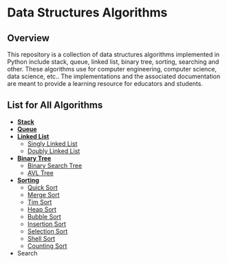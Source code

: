 # Data Structures Algorithms
## Overview
This repository is a collection of data structures algorithms implemented in Python include stack, queue, linked list, binary tree, sorting, searching and other. These algorithms use for computer engineering, computer science, data science, etc.. The implementations and the associated documentation are meant to provide a learning resource for educators and students.

## List for All Algorithms
+ <b><a href="https://github.com/Bourbxn/data-structures-algorithms/tree/main/stack">Stack</a></b>
+ <b><a href="https://github.com/Bourbxn/data-structures-algorithms/tree/main/queue">Queue</a></b>
+ <b><a href="https://github.com/Bourbxn/data-structures-algorithms/tree/main/linked-list">Linked List</a></b>
  - <a href="https://github.com/Bourbxn/data-structures-algorithms/tree/main/linked-list/singly_linked_list">Singly Linked List</a>
  - <a href="https://github.com/Bourbxn/data-structures-algorithms/tree/main/linked-list/doubly_linked_list">Doubly Linked List</a>
+ <b><a href="https://github.com/Bourbxn/data-structures-algorithms/tree/main/binary-tree">Binary Tree</a></b>
  - <a href="https://github.com/Bourbxn/data-structures-algorithms/tree/main/binary-tree/binary_search_tree">Binary Search Tree</a>
  - <a href="https://github.com/Bourbxn/data-structures-algorithms/tree/main/binary-tree/avl_tree">AVL Tree</a>
+ <b><a href="https://github.com/Bourbxn/data-structures-algorithms/tree/main/sorting">Sorting</a></b>
  - <a href="https://github.com/Bourbxn/data-structures-algorithms/blob/main/sorting/quick_sort.py">Quick Sort</a>
  - <a href="https://github.com/Bourbxn/data-structures-algorithms/blob/main/sorting/merge_sort.py">Merge Sort</a>
  - <a href="https://github.com/Bourbxn/data-structures-algorithms/blob/main/sorting/tim_sort.py">Tim Sort</a>
  - <a href="https://github.com/Bourbxn/data-structures-algorithms/blob/main/sorting/heap_sort.py">Heap Sort</a>
  - <a href="https://github.com/Bourbxn/data-structures-algorithms/blob/main/sorting/bubble_sort.py">Bubble Sort</a>
  - <a href="https://github.com/Bourbxn/data-structures-algorithms/blob/main/sorting/insertion_sort.py">Insertion Sort</a>
  - <a href="https://github.com/Bourbxn/data-structures-algorithms/blob/main/sorting/selection_sort.py">Selection Sort</a>
  - <a href="https://github.com/Bourbxn/data-structures-algorithms/blob/main/sorting/shell_sort.py">Shell Sort</a>
  - <a href="https://github.com/Bourbxn/data-structures-algorithms/blob/main/sorting/counting_sort.py">Counting Sort</a>
+ Search
